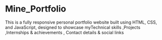# Mine_Portfolio
This is a fully responsive personal portfolio website built using HTML, CSS, and JavaScript, designed to showcase myTechnical skills ,Projects ,Internships &amp; achievements , Contact details &amp; social links
